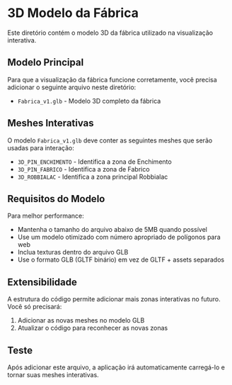 
# 3D Modelo da Fábrica

Este diretório contém o modelo 3D da fábrica utilizado na visualização interativa.

## Modelo Principal

Para que a visualização da fábrica funcione corretamente, você precisa adicionar o seguinte arquivo neste diretório:

- `Fabrica_v1.glb` - Modelo 3D completo da fábrica

## Meshes Interativas

O modelo `Fabrica_v1.glb` deve conter as seguintes meshes que serão usadas para interação:

- `3D_PIN_ENCHIMENTO` - Identifica a zona de Enchimento
- `3D_PIN_FABRICO` - Identifica a zona de Fabrico 
- `3D_ROBBIALAC` - Identifica a zona principal Robbialac

## Requisitos do Modelo

Para melhor performance:
- Mantenha o tamanho do arquivo abaixo de 5MB quando possível
- Use um modelo otimizado com número apropriado de polígonos para web
- Inclua texturas dentro do arquivo GLB
- Use o formato GLB (GLTF binário) em vez de GLTF + assets separados

## Extensibilidade

A estrutura do código permite adicionar mais zonas interativas no futuro. Você só precisará:
1. Adicionar as novas meshes no modelo GLB
2. Atualizar o código para reconhecer as novas zonas

## Teste

Após adicionar este arquivo, a aplicação irá automaticamente carregá-lo e tornar suas meshes interativas.
